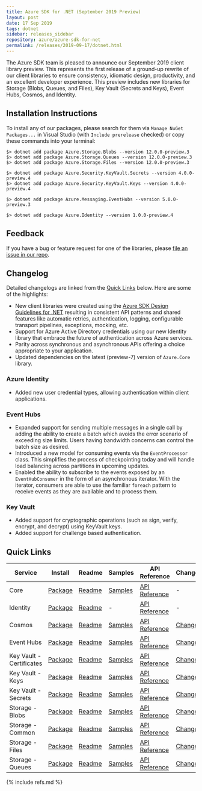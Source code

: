 ```yaml
---
title: Azure SDK for .NET (September 2019 Preview)
layout: post
date: 17 Sep 2019
tags: dotnet
sidebar: releases_sidebar
repository: azure/azure-sdk-for-net
permalink: /releases/2019-09-17/dotnet.html
---
```


The Azure SDK team is pleased to announce our September 2019 client library preview.  This represents the first release of a ground-up rewrite of our client libraries to ensure consistency, idiomatic design, productivity, and an excellent developer experience.  This preview includes new libraries for Storage (Blobs, Queues, and Files), Key Vault (Secrets and Keys), Event Hubs, Cosmos, and Identity.

## Installation Instructions

To install any of our packages, please search for them via `Manage NuGet Packages...` in Visual Studio (with `Include prerelease` checked) or copy these commands into your terminal:

    $> dotnet add package Azure.Storage.Blobs --version 12.0.0-preview.3
    $> dotnet add package Azure.Storage.Queues --version 12.0.0-preview.3
    $> dotnet add package Azure.Storage.Files --version 12.0.0-preview.3

    $> dotnet add package Azure.Security.KeyVault.Secrets --version 4.0.0-preview.4
    $> dotnet add package Azure.Security.KeyVault.Keys --version 4.0.0-preview.4

    $> dotnet add package Azure.Messaging.EventHubs --version 5.0.0-preview.3

    $> dotnet add package Azure.Identity --version 1.0.0-preview.4

## Feedback

If you have a bug or feature request for one of the libraries, please [file an issue in our repo](https://github.com/Azure/azure-sdk-for-net/issues/new/choose).

## Changelog

Detailed changelogs are linked from the [Quick Links](#quick-links) below. Here are some of the highlights:

- New client libraries were created using the [Azure SDK Design Guidelines for .NET](https://azure.github.io/azure-sdk/dotnet_introduction.html) resulting in consistent API patterns and shared features like automatic retries, authentication, logging, configurable transport pipelines, exceptions, mocking, etc.
- Support for Azure Active Directory credentials using our new Identity library that embrace the future of authentication across Azure services.
- Parity across synchronous and asynchronous APIs offering a choice appropriate to your application.
- Updated dependencies on the latest (preview-7) version of `Azure.Core` library.

### Azure Identity

- Added new user credential types, allowing authentication within client applications.

### Event Hubs

- Expanded support for sending multiple messages in a single call by adding the ability to create a batch which avoids the error scenario of exceeding size limits. Users having bandwidth concerns can control the batch size as desired.
- Introduced a new model for consuming events via the `EventProcessor` class. This simplifies the process of checkpointing today and will handle load balancing across partitions in upcoming updates.
- Enabled the ability to subscribe to the events exposed by an `EventHubConsumer` in the form of an asynchronous iterator. With the iterator, consumers are able to use the familiar `foreach` pattern to receive events as they are available and to process them.

### Key Vault

- Added support for cryptographic operations (such as sign, verify, encrypt, and decrypt) using KeyVault keys.
- Added support for challenge based authentication.

## Quick Links

| Service  | Install | Readme | Samples |  API Reference | Changelog |
| -- | -- | -- | -- | -- | -- |
| Core | [Package](https://www.nuget.org/packages/Azure.Core) | [Readme](https://github.com/Azure/azure-sdk-for-net/blob/master/sdk/core/Azure.Core/README.md) | [Samples](https://github.com/Azure/azure-sdk-for-net/tree/master/sdk/core/Azure.Core/tests/samples) | [API Reference](https://azure.github.io/azure-sdk-for-net/api/Azure.Core.html) | - |
| Identity | [Package](https://www.nuget.org/packages/Azure.Identity/) | [Readme](https://github.com/Azure/azure-sdk-for-net/blob/master/sdk/identity/Azure.Identity/README.md) | - | [API Reference](https://azure.github.io/azure-sdk-for-net/api/Azure.Identity.html) | - |
| Cosmos | [Package](https://www.nuget.org/packages/Microsoft.Azure.Cosmos/) | [Readme](https://github.com/Azure/azure-cosmos-dotnet-v3/blob/master/README.md) | [Samples](https://github.com/Azure/azure-cosmos-dotnet-v3/tree/master/Microsoft.Azure.Cosmos.Samples/CodeSamples) | [API Reference](https://docs.microsoft.com/en-us/dotnet/api/microsoft.azure.cosmos?view=azure-dotnet-preview) | [Changelog](https://github.com/Azure/azure-cosmos-dotnet-v3/blob/master/changelog.md) |
| Event Hubs | [Package](https://www.nuget.org/packages/Azure.Messaging.EventHubs/) | [Readme](https://github.com/Azure/azure-sdk-for-net/blob/master/sdk/eventhub/Azure.Messaging.EventHubs/README.md) | [Samples](https://github.com/Azure/azure-sdk-for-net/tree/master/sdk/eventhub/Azure.Messaging.EventHubs/samples) | [API Reference](https://azure.github.io/azure-sdk-for-net/api/Azure.Messaging.EventHubs.html) | [Changelog](https://github.com/Azure/azure-sdk-for-net/blob/master/sdk/eventhub/Azure.Messaging.EventHubs/CHANGELOG.md) |
| Key Vault - Certificates | [Package](https://www.nuget.org/packages/Azure.Security.KeyVault.Certificates/) | [Readme](https://github.com/Azure/azure-sdk-for-net/blob/master/sdk/keyvault/Azure.Security.KeyVault.Certificates/README.md) | [Samples](https://github.com/Azure/azure-sdk-for-net/tree/master/sdk/keyvault/Azure.Security.KeyVault.Certificates/samples) | [API Reference](https://azure.github.io/azure-sdk-for-net/api/Azure.Security.KeyVault.Certificates.html) | [Changelog](https://github.com/Azure/azure-sdk-for-net/tree/master/sdk/keyvault/Azure.Security.KeyVault.Certificates/ChangeLog.md) |
| Key Vault - Keys | [Package](https://www.nuget.org/packages/Azure.Security.KeyVault.Keys/) | [Readme](https://github.com/Azure/azure-sdk-for-net/blob/master/sdk/keyvault/Azure.Security.KeyVault.Keys/README.md) | [Samples](https://github.com/Azure/azure-sdk-for-net/tree/master/sdk/keyvault/Azure.Security.KeyVault.Keys/samples) | [API Reference](https://azure.github.io/azure-sdk-for-net/api/Azure.Security.KeyVault.Keys.html) | [Changelog](https://github.com/Azure/azure-sdk-for-net/tree/master/sdk/keyvault/Azure.Security.KeyVault.Keys/ChangeLog.md) |
| Key Vault - Secrets | [Package](https://www.nuget.org/packages/Azure.Security.KeyVault.Secrets/) | [Readme](https://github.com/Azure/azure-sdk-for-net/blob/master/sdk/keyvault/Azure.Security.KeyVault.Secrets/README.md) | [Samples](https://github.com/Azure/azure-sdk-for-net/tree/master/sdk/keyvault/Azure.Security.KeyVault.Secrets/samples) | [API Reference](https://azure.github.io/azure-sdk-for-net/api/Azure.Security.KeyVault.Secrets.html) | [Changelog](https://github.com/Azure/azure-sdk-for-net/tree/master/sdk/keyvault/Azure.Security.KeyVault.Secrets/ChangeLog.md) |
| Storage - Blobs | [Package](https://www.nuget.org/packages/Azure.Storage.Blobs/) | [Readme](https://github.com/Azure/azure-sdk-for-net/blob/master/sdk/storage/Azure.Storage.Blobs/README.md) | [Samples](https://github.com/Azure/azure-sdk-for-net/tree/master/sdk/storage/Azure.Storage.Blobs/samples) | [API Reference](https://azure.github.io/azure-sdk-for-net/api/Azure.Storage.Blobs.html) | [Changelog](https://github.com/Azure/azure-sdk-for-net/blob/master/sdk/storage/Azure.Storage.Blobs/Changelog.txt) |
| Storage - Common | [Package](https://www.nuget.org/packages/Azure.Storage.Common/) | [Readme](https://github.com/Azure/azure-sdk-for-net/blob/master/sdk/storage/Azure.Storage.Common/README.md) | [Samples](https://github.com/Azure/azure-sdk-for-net/tree/master/sdk/storage/Azure.Storage.Common/samples) | [API Reference](https://azure.github.io/azure-sdk-for-net/api/Azure.Storage.html) | [Changelog](https://github.com/Azure/azure-sdk-for-net/blob/master/sdk/storage/Azure.Storage.Common/Changelog.txt) |
| Storage - Files | [Package](https://www.nuget.org/packages/Azure.Storage.Files/) | [Readme](https://github.com/Azure/azure-sdk-for-net/blob/master/sdk/storage/Azure.Storage.Files/README.md) | [Samples](https://github.com/Azure/azure-sdk-for-net/tree/master/sdk/storage/Azure.Storage.Files/samples) | [API Reference](https://azure.github.io/azure-sdk-for-net/api/Azure.Storage.Files.html) | [Changelog](https://github.com/Azure/azure-sdk-for-net/blob/master/sdk/storage/Azure.Storage.Files/Changelog.txt) |
| Storage - Queues | [Package](https://www.nuget.org/packages/Azure.Storage.Queues/) | [Readme](https://github.com/Azure/azure-sdk-for-net/blob/master/sdk/storage/Azure.Storage.Queues/README.md) | [Samples](https://github.com/Azure/azure-sdk-for-net/tree/master/sdk/storage/Azure.Storage.Queues/samples) | [API Reference](https://azure.github.io/azure-sdk-for-net/api/Azure.Storage.Queues.html) | [Changelog](https://github.com/Azure/azure-sdk-for-net/blob/master/sdk/storage/Azure.Storage.Queues/Changelog.txt) |

{% include refs.md %}
